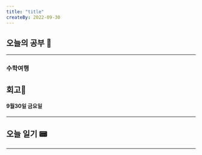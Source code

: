 ```yaml
---
title: "title"
createBy: 2022-09-30
---
```

## 오늘의 공부 🎉
---
### 수학여행

## 회고🎇
#### 9월30일 금요일
---
#### 

## 오늘 일기 📟
---
#### 
<Comment/>